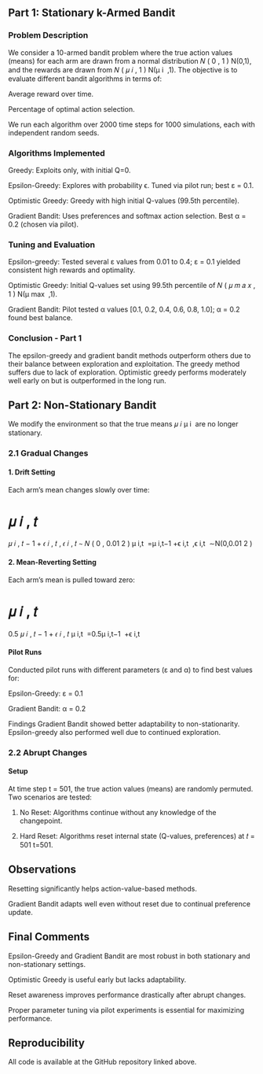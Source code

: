 
## Part 1: Stationary k-Armed Bandit
### Problem Description
We consider a 10-armed bandit problem where the true action values (means) for each arm are drawn from a normal distribution 
𝑁
(
0
,
1
)
N(0,1), and the rewards are drawn from 
𝑁
(
𝜇
𝑖
,
1
)
N(μ 
i
​
 ,1). The objective is to evaluate different bandit algorithms in terms of:

Average reward over time.

Percentage of optimal action selection.

We run each algorithm over 2000 time steps for 1000 simulations, each with independent random seeds.

### Algorithms Implemented
Greedy: Exploits only, with initial Q=0.

Epsilon-Greedy: Explores with probability ϵ. Tuned via pilot run; best ε = 0.1.

Optimistic Greedy: Greedy with high initial Q-values (99.5th percentile).

Gradient Bandit: Uses preferences and softmax action selection. Best α = 0.2 (chosen via pilot).

### Tuning and Evaluation
Epsilon-greedy: Tested several ε values from 0.01 to 0.4; ε = 0.1 yielded consistent high rewards and optimality.

Optimistic Greedy: Initial Q-values set using 99.5th percentile of 
𝑁
(
𝜇
𝑚
𝑎
𝑥
,
1
)
N(μ 
max
​
 ,1).

Gradient Bandit: Pilot tested α values [0.1, 0.2, 0.4, 0.6, 0.8, 1.0]; α = 0.2 found best balance.
### Conclusion - Part 1
The epsilon-greedy and gradient bandit methods outperform others due to their balance between exploration and exploitation. The greedy method suffers due to lack of exploration. Optimistic greedy performs moderately well early on but is outperformed in the long run.
## Part 2: Non-Stationary Bandit
We modify the environment so that the true means 
𝜇
𝑖
μ 
i
​
  are no longer stationary.

### 2.1 Gradual Changes
#### 1. Drift Setting
Each arm’s mean changes slowly over time:

𝜇
𝑖
,
𝑡
=
𝜇
𝑖
,
𝑡
−
1
+
𝜖
𝑖
,
𝑡
,
𝜖
𝑖
,
𝑡
∼
𝑁
(
0
,
0.01
2
)
μ 
i,t
​
 =μ 
i,t−1
​
 +ϵ 
i,t
​
 ,ϵ 
i,t
​
 ∼N(0,0.01 
2
 )
#### 2. Mean-Reverting Setting
Each arm’s mean is pulled toward zero:

𝜇
𝑖
,
𝑡
=
0.5
𝜇
𝑖
,
𝑡
−
1
+
𝜖
𝑖
,
𝑡
μ 
i,t
​
 =0.5μ 
i,t−1
​
 +ϵ 
i,t
​
 
#### Pilot Runs
Conducted pilot runs with different parameters (ε and α) to find best values for:

Epsilon-Greedy: ε = 0.1

Gradient Bandit: α = 0.2

Findings
Gradient Bandit showed better adaptability to non-stationarity. Epsilon-greedy also performed well due to continued exploration.

### 2.2 Abrupt Changes
#### Setup
At time step t = 501, the true action values (means) are randomly permuted. Two scenarios are tested:

1. No Reset: Algorithms continue without any knowledge of the changepoint.

2. Hard Reset: Algorithms reset internal state (Q-values, preferences) at 
𝑡
=
501
t=501.
## Observations
Resetting significantly helps action-value-based methods.

Gradient Bandit adapts well even without reset due to continual preference update.

## Final Comments
Epsilon-Greedy and Gradient Bandit are most robust in both stationary and non-stationary settings.

Optimistic Greedy is useful early but lacks adaptability.

Reset awareness improves performance drastically after abrupt changes.

Proper parameter tuning via pilot experiments is essential for maximizing performance.

## Reproducibility
All code is available at the GitHub repository linked above.
